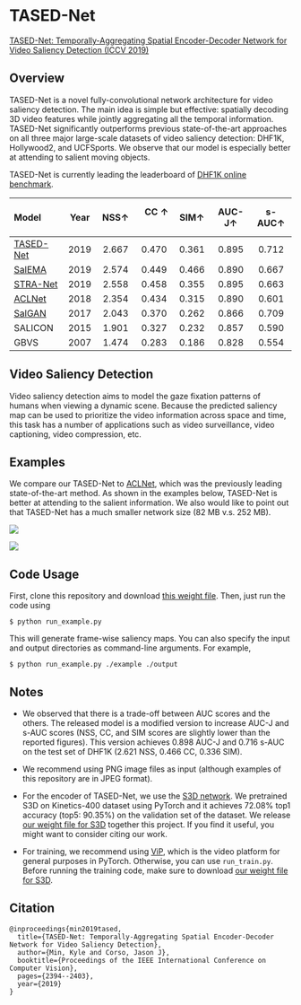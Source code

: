 # TASED-Net
[TASED-Net: Temporally-Aggregating Spatial Encoder-Decoder Network for Video Saliency Detection (ICCV 2019)](http://openaccess.thecvf.com/content_ICCV_2019/html/Min_TASED-Net_Temporally-Aggregating_Spatial_Encoder-Decoder_Network_for_Video_Saliency_Detection_ICCV_2019_paper.html)

## Overview
TASED-Net is a novel fully-convolutional network architecture for video saliency detection. The main idea is simple but effective: spatially decoding 3D video features while jointly aggregating all the temporal information. TASED-Net significantly outperforms previous state-of-the-art approaches on all three major large-scale datasets of video saliency detection: DHF1K, Hollywood2, and UCFSports. We observe that our model is especially better at attending to salient moving objects.

TASED-Net is currently leading the leaderboard of [DHF1K online benchmark](https://mmcheng.net/videosal/).

| Model | Year | &nbsp; NSS&#8593; &nbsp; | &nbsp; CC &#8593; &nbsp; | &nbsp; SIM&#8593; &nbsp; | AUC-J&#8593; | s-AUC&#8593; |
|:-------------|:--------:|:-------:|:-------:|:-------:|:-------:|:-------:|
| [TASED-Net](http://openaccess.thecvf.com/content_ICCV_2019/html/Min_TASED-Net_Temporally-Aggregating_Spatial_Encoder-Decoder_Network_for_Video_Saliency_Detection_ICCV_2019_paper.html) &nbsp; | 2019 | 2.667 | 0.470 | 0.361 | 0.895 | 0.712 |
| [SalEMA](https://arxiv.org/abs/1907.01869) | 2019 | 2.574 | 0.449 | 0.466 | 0.890 | 0.667 |
| [STRA-Net](https://www.ncbi.nlm.nih.gov/pubmed/31449021) | 2019 | 2.558 | 0.458 | 0.355 | 0.895 | 0.663 |
| [ACLNet](https://arxiv.org/abs/1801.07424) | 2018 | 2.354 | 0.434 | 0.315 | 0.890 | 0.601 |
| [SalGAN](https://arxiv.org/abs/1701.01081) | 2017 | 2.043 | 0.370 | 0.262 | 0.866 | 0.709 |
| SALICON | 2015 | 1.901 | 0.327 | 0.232 | 0.857 | 0.590 |
| GBVS | 2007 | 1.474 | 0.283 | 0.186 | 0.828 | 0.554 |

## Video Saliency Detection
Video saliency detection aims to model the gaze fixation patterns of humans when viewing a dynamic scene. Because the predicted saliency map can be used to prioritize the video information across space and time, this task has a number of applications such as video surveillance, video captioning, video compression, etc.

## Examples
We compare our TASED-Net to [ACLNet](https://arxiv.org/abs/1801.07424), which was the previously leading state-of-the-art method. As shown in the examples below, TASED-Net is better at attending to the salient information. We also would like to point out that TASED-Net has a much smaller network size (82 MB v.s. 252 MB).

![](example/comparison1.gif)

![](example/comparison2.gif)

## Code Usage
First, clone this repository and download [this weight
file](https://drive.google.com/uc?export=download&id=11DLJkuhRHHdRziYc2dQBiyPzf6QGn041).
Then, just run the code using

`$ python run_example.py`

This will generate frame-wise saliency maps.
You can also specify the input and output directories as command-line arguments. For example,

`$ python run_example.py ./example ./output`

## Notes
- We observed that there is a trade-off between AUC scores and the others. The released model is a modified version to increase AUC-J and s-AUC scores (NSS, CC, and SIM scores are slightly lower than the reported figures). This version achieves 0.898 AUC-J and 0.716 s-AUC on the test set of DHF1K (2.621 NSS, 0.466 CC, 0.336 SIM).

- We recommend using PNG image files as input (although examples of this repository are in JPEG format).

- For the encoder of TASED-Net, we use the [S3D network](https://arxiv.org/abs/1712.04851). We pretrained S3D on Kinetics-400 dataset using PyTorch and it achieves 72.08% top1 accuracy (top5: 90.35%) on the validation set of the dataset. We release [our weight file for S3D](https://github.com/kylemin/S3D.git) together this project. If you find it useful, you might want to consider citing our work.

- For training, we recommend using [ViP](https://github.com/MichiganCOG/ViP.git), which is the video platform for general purposes in PyTorch. Otherwise, you can use `run_train.py`. Before running the training code, make sure to download [our weight file for S3D](https://github.com/kylemin/S3D.git).


## Citation
```
@inproceedings{min2019tased,
  title={TASED-Net: Temporally-Aggregating Spatial Encoder-Decoder Network for Video Saliency Detection},
  author={Min, Kyle and Corso, Jason J},
  booktitle={Proceedings of the IEEE International Conference on Computer Vision},
  pages={2394--2403},
  year={2019}
}
```
